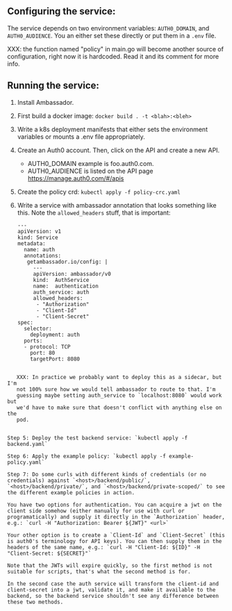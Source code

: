 
## Configuring the service:

The service depends on two environment variables: `AUTH0_DOMAIN`, and
`AUTH0_AUDIENCE`. You an either set these directly or put them in a
`.env` file.

XXX: the function named "policy" in main.go will become another source
of configuration, right now it is hardcoded. Read it and its comment
for more info.

## Running the service:

1. Install Ambassador.
1. First build a docker image: `docker build . -t <blah>:<bleh>`
2. Write a k8s deployment manifests that either sets the environment variables or
mounts a .env file appropriately.
3. Create an Auth0 account. Then, click on the API and create a new API.
   * AUTH0_DOMAIN example is foo.auth0.com.
   * AUTH0_AUDIENCE is listed on the API page https://manage.auth0.com/#/apis
4. Create the policy crd: `kubectl apply -f policy-crc.yaml`
6. Write a service with ambassador annotation that looks something like this. Note the `allowed_headers` stuff, that is
   important:

   ```
   ---
   apiVersion: v1
   kind: Service
   metadata:
     name: auth
     annotations:
      getambassador.io/config: |
        ---
        apiVersion: ambassador/v0
        kind:  AuthService
        name:  authentication
        auth_service: auth
        allowed_headers:
         - "Authorization"
         - "Client-Id"
         - "Client-Secret"
   spec:
     selector:
       deployment: auth
     ports:
     - protocol: TCP
       port: 80
       targetPort: 8080
```

   XXX: In practice we probably want to deploy this as a sidecar, but I'm
   not 100% sure how we would tell ambassador to route to that. I'm
   guessing maybe setting auth_service to `localhost:8080` would work but
   we'd have to make sure that doesn't conflict with anything else on the
   pod.


Step 5: Deploy the test backend service: `kubectl apply -f backend.yaml`

Step 6: Apply the example policy: `kubectl apply -f example-policy.yaml`

Step 7: Do some curls with different kinds of credentials (or no
credentials) against `<host>/backend/public/`,
`<host>/backend/private/`, and `<host>/backend/private-scoped/` to see
the different example policies in action.

You have two options for authentication. You can acquire a jwt on the
client side somehow (either manually for use with curl or
programatically) and supply it directly in the `Authorization` header,
e.g.: `curl -H "Authorization: Bearer ${JWT}" <url>`

Your other option is to create a `Client-Id` and `Client-Secret` (this
is auth0's terminology for API keys). You can then supply them in the
headers of the same name, e.g.: `curl -H "Client-Id: ${ID}" -H "Client-Secret: ${SECRET}"`

Note that the JWTs will expire quickly, so the first method is not
suitable for scripts, that's what the second method is for.

In the second case the auth service will transform the client-id and
client-secret into a jwt, validate it, and make it available to the
backend, so the backend service shouldn't see any difference between
these two methods.
